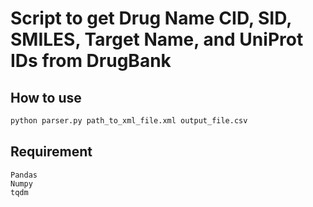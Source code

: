 # Script to get Drug Name CID, SID, SMILES, Target Name, and UniProt IDs from DrugBank

## How to use

```python
python parser.py path_to_xml_file.xml output_file.csv
```
## Requirement

```
Pandas
Numpy
tqdm
```
